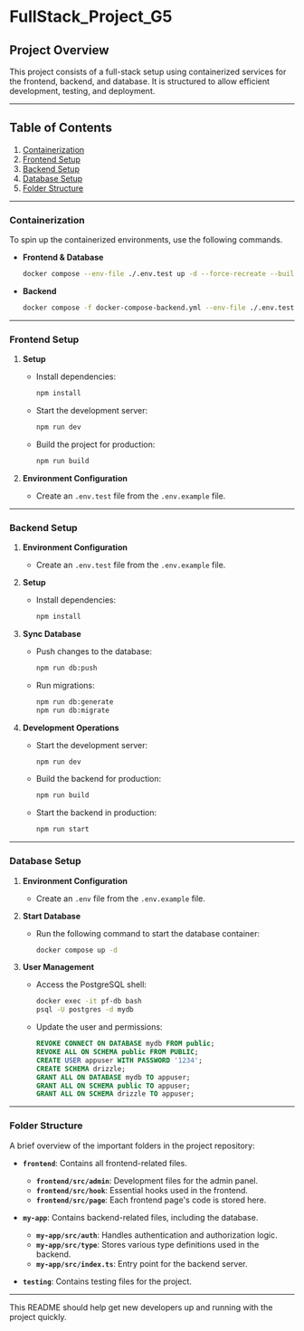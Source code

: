 # FullStack_Project_G5

## Project Overview
This project consists of a full-stack setup using containerized services for the frontend, backend, and database. It is structured to allow efficient development, testing, and deployment.

---

## Table of Contents

1. [Containerization](#containerization)
2. [Frontend Setup](#frontend-setup)
3. [Backend Setup](#backend-setup)
4. [Database Setup](#database-setup)
5. [Folder Structure](#folder-structure)

---

### Containerization

To spin up the containerized environments, use the following commands.

- **Frontend & Database**  
    ```bash
    docker compose --env-file ./.env.test up -d --force-recreate --build
    ```

- **Backend**  
    ```bash
    docker compose -f docker-compose-backend.yml --env-file ./.env.test up -d --force-recreate --build
    ```

---

### Frontend Setup

1. **Setup**  
   - Install dependencies:
      ```bash
      npm install
      ```
   - Start the development server:
      ```bash
      npm run dev
      ```
   - Build the project for production:
      ```bash
      npm run build
      ```

2. **Environment Configuration**  
   - Create an `.env.test` file from the `.env.example` file.

---

### Backend Setup

1. **Environment Configuration**  
   - Create an `.env.test` file from the `.env.example` file.

2. **Setup**  
   - Install dependencies:
      ```bash
      npm install
      ```

3. **Sync Database**  
   - Push changes to the database:
      ```bash
      npm run db:push
      ```
   - Run migrations:
      ```bash
      npm run db:generate
      npm run db:migrate
      ```

4. **Development Operations**  
   - Start the development server:
      ```bash
      npm run dev
      ```
   - Build the backend for production:
      ```bash
      npm run build
      ```
   - Start the backend in production:
      ```bash
      npm run start
      ```

---

### Database Setup

1. **Environment Configuration**  
   - Create an `.env` file from the `.env.example` file.

2. **Start Database**  
   - Run the following command to start the database container:
      ```bash
      docker compose up -d
      ```

3. **User Management**  
   - Access the PostgreSQL shell:
      ```bash
      docker exec -it pf-db bash
      psql -U postgres -d mydb
      ```
   - Update the user and permissions:
      ```sql
      REVOKE CONNECT ON DATABASE mydb FROM public;
      REVOKE ALL ON SCHEMA public FROM PUBLIC;
      CREATE USER appuser WITH PASSWORD '1234';
      CREATE SCHEMA drizzle;
      GRANT ALL ON DATABASE mydb TO appuser;
      GRANT ALL ON SCHEMA public TO appuser;
      GRANT ALL ON SCHEMA drizzle TO appuser;
      ```

---

### Folder Structure

A brief overview of the important folders in the project repository:

- **`frontend`**: Contains all frontend-related files.
    - **`frontend/src/admin`**: Development files for the admin panel.
    - **`frontend/src/hook`**: Essential hooks used in the frontend.
    - **`frontend/src/page`**: Each frontend page's code is stored here.

- **`my-app`**: Contains backend-related files, including the database.
    - **`my-app/src/auth`**: Handles authentication and authorization logic.
    - **`my-app/src/type`**: Stores various type definitions used in the backend.
    - **`my-app/src/index.ts`**: Entry point for the backend server.

- **`testing`**: Contains testing files for the project.

--- 

This README should help get new developers up and running with the project quickly.

